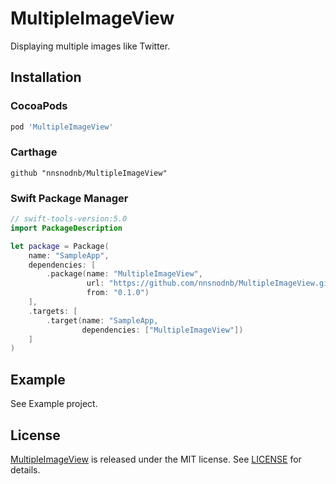 # MultipleImageView

Displaying multiple images like Twitter.

## Installation

### CocoaPods

```ruby
pod 'MultipleImageView'
```

### Carthage

```
github "nnsnodnb/MultipleImageView"
```

### Swift Package Manager

```swift
// swift-tools-version:5.0
import PackageDescription

let package = Package(
    name: "SampleApp",
    dependencies: [
        .package(name: "MultipleImageView",
                 url: "https://github.com/nnsnodnb/MultipleImageView.git",
                 from: "0.1.0")
    ],
    .targets: [
        .target(name: "SampleApp,
                dependencies: ["MultipleImageView"])
    ]
)
```

## Example

See Example project.

## License

[MultipleImageView](https://github.com/nnsnodnb/MultipleImageView) is released under the MIT license. See [LICENSE](https://github.com/nnsnodnb/MultipleImageView/blob/main/LICENSE) for details.
